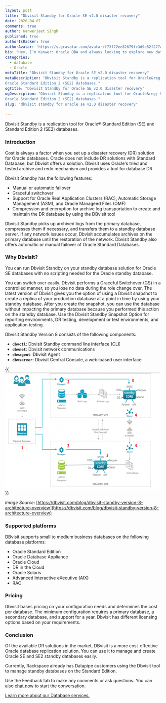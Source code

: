 ```yaml
---
layout: post
title: "Dbvisit Standby for Oracle SE v2.0 disaster recovery"
date: 2020-04-07
comments: true
author: Kanwerjeet Singh
published: true
authorIsRacker: true
authorAvatar: 'https://s.gravatar.com/avatar/f73f72ee82679fc3d9e52f277a83e410'
bio: "Hey, I’m Kanwer: Oracle DBA and always looking to explore new database technologies."
categories:
  - database
  - Oracle
metaTitle: "Dbvisit Standby for Oracle SE v2.0 disaster recovery"
metaDescription: "Dbvisit Standby is a replication tool for Oracle&reg; Standard Edition (SE) and
Oracle Standard Edition 2 (SE2) databases."
ogTitle: "Dbvisit Standby for Oracle SE v2.0 disaster recovery"
ogDescription: "Dbvisit Standby is a replication tool for Oracle&reg; Standard Edition (SE) and
Oracle Standard Edition 2 (SE2) databases."
slug: "dbvisit standby for oracle se v2.0 disaster recovery" 

---
```


Dbvisit Standby is a replication tool for Oracle&reg; Standard Edition (SE) and
Standard Edition 2 (SE2) databases.

<!--more-->

### Introduction

Cost is always a factor when you set up a disaster recovery (DR) solution for
Oracle databases. Oracle does not include DR solutions with Standard Database,
but Dbvisit offers a solution. Dbvisit uses Oracle's tried and tested archive
and redo mechanism and provides a tool for database DR.

Dbvisit Standby has the following features:

- Manual or automatic failover
- Graceful switchover
- Support for Oracle Real Application Clusters (RAC), Automatic Storage Management (ASM),
  and Oracle Manageed Files (OMF)
- Compression and encryption for archive log transportation to create and maintain
  the DR database by using the DBvisit tool

Dbvisit Standby picks up archived logs from the primary database, compresses
them if necessary, and transfers them to a standby database server. If any
network issues occur, Dbvisit accumulates archives on the primary database until
the restoration of the network. Dbvisit Standby also offers automatic or manual failover
of Oracle Standard Databases.

### Why Dbvisit?

You can run Dbvisit Standby on your standby database solution for Oracle SE
databases with no scripting needed for the Oracle standby database.

You can switch over easily. Dbvisit performs a Graceful Switchover (GS) in a
controlled manner, so you lose no data during the role change over. The latest
version of Dbvisit gives you the option of using a Dbvisit snapshot to create a
replica of your production database at a point in time by using your standby
database. After you create the snapshot, you can use the database without
impacting the primary database because you performed this action on the standby
database. Use the Dbvisit Standby Snapshot Option for reporting environments,
DR testing, development or test environments, and application testing.


Dbvisit Standby Version 8 consists of the following components:

- **`dbvctl`**: Dbvisit Standby command line interface (CLI)
- **`dbvnet`**: Dbvisit network communications
- **`dbvagent`**: Dbvisit Agent
- **`dbvserver`**: Dbvisit Central Console, a web-based user interface

{{<img src="Picture1.png" title="" alt="">}}

*Image Source*: [https://dbvisit.com/blog/dbvisit-standby-version-8-architecture-overview](https://dbvisit.com/blog/dbvisit-standby-version-8-architecture-overview)


### Supported platforms

DBvisit supports small to medium business databases on the following
database platforms:

- Oracle Standard Edition
- Oracle Database Appliance
- Oracle Cloud
- DR in the Cloud
- Oracle Solaris
- Advanced Interactive eXecutive (AIX)
- RAC

### Pricing

Dbvisit bases pricing on your configuration needs and determines the cost per
database. The minimum configuration requires a primary database, a secondary
database, and support for a year. Dbvisit has different licensing options based
on your requirements.

### Conclusion

Of the available DR solutions in the market, DBvisit is a more cost-effective
Oracle database replication solution. You can use it to manage and create Oracle
SE and SE2 standby databases easily.

Currently, Rackspace already has Datapipe customers using the Dbvisit tool to
manage standby databases on the Standard Edition.

Use the Feedback tab to make any comments or ask questions. You can also
[chat now](https://www.rackspace.com/#chat) to start the conversation.

<a class="cta teal" id="cta" href="https://www.rackspace.com/dba-services">Learn more about our Database services.</a>
